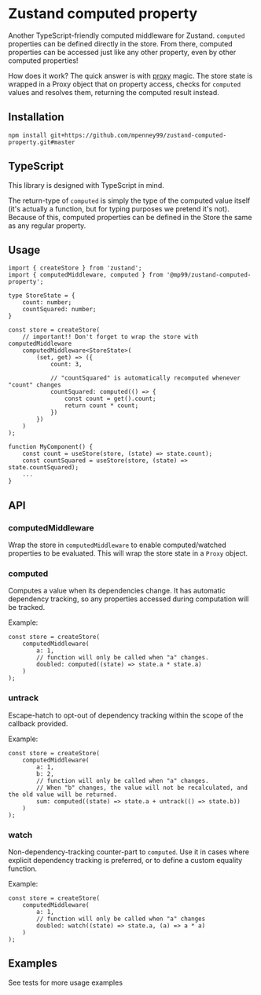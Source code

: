 # Zustand computed property

Another TypeScript-friendly computed middleware for Zustand. `computed` properties can be defined directly in the store. From there, computed properties can be accessed just like any other property, even by other computed properties!

How does it work? The quick answer is with [proxy](https://developer.mozilla.org/en-US/docs/Web/JavaScript/Reference/Global_Objects/Proxy) magic. The store state is wrapped in a Proxy object that on property access, checks for `computed` values and resolves them, returning the computed result instead.

## Installation

`npm install git+https://github.com/mpenney99/zustand-computed-property.git#master`

## TypeScript

This library is designed with TypeScript in mind.

The return-type of `computed` is simply the type of the computed value itself (it's actually a function, but for typing purposes we pretend it's not). Because of this, computed properties can be defined in the Store the same as any regular property.

## Usage

```
import { createStore } from 'zustand';
import { computedMiddleware, computed } from '@mp99/zustand-computed-property';

type StoreState = {
    count: number;
    countSquared: number;
}

const store = createStore(
    // important!! Don't forget to wrap the store with computedMiddleware
    computedMiddleware<StoreState>(
        (set, get) => ({
            count: 3,

            // "countSquared" is automatically recomputed whenever "count" changes
            countSquared: computed(() => {
                const count = get().count;
                return count * count;
            })
        })
    )
);

function MyComponent() {
    const count = useStore(store, (state) => state.count);
    const countSquared = useStore(store, (state) => state.countSquared);
    ...
}

```

## API

### computedMiddleware
Wrap the store in `computedMiddleware` to enable computed/watched properties to be evaluated. This will wrap the store state in a `Proxy` object.

### computed
Computes a value when its dependencies change. It has automatic dependency tracking, so any properties accessed during computation will be tracked.

Example:
```
const store = createStore(
    computedMiddleware(
        a: 1,
        // function will only be called when "a" changes.
        doubled: computed((state) => state.a * state.a)
    )
);
```

### untrack
Escape-hatch to opt-out of dependency tracking within the scope of the callback provided.

Example:
```
const store = createStore(
    computedMiddleware(
        a: 1,
        b: 2,
        // function will only be called when "a" changes.
        // When "b" changes, the value will not be recalculated, and the old value will be returned.
        sum: computed((state) => state.a + untrack(() => state.b))
    )
);
```

### watch
Non-dependency-tracking counter-part to `computed`. Use it in cases where explicit dependency tracking is preferred, or to define a custom equality function.

Example:
```
const store = createStore(
    computedMiddleware(
        a: 1,
        // function will only be called when "a" changes
        doubled: watch((state) => state.a, (a) => a * a)
    )
);
```

## Examples
See tests for more usage examples
